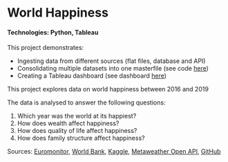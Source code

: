 # World Happiness
#### Technologies: Python, Tableau

This project demonstrates:
- Ingesting data from different sources (flat files, database and API) 
- Consolidating multiple datasets into one masterfile (see code [here](https://github.com/cjdeguzman95/World-Happiness-Project/blob/main/World%20Happiness%20Analysis.ipynb))
- Creating a Tableau dashboard (see dashboard [here](https://public.tableau.com/app/profile/cj.de.guzman/viz/WorldHappinessDashboard_16478803702860/WorldHappiness))

This project explores data on world happiness between 2016 and 2019

The data is analysed to answer the following questions:
1. Which year was the world at its happiest?
2. How does wealth affect happiness?
3. How does quality of life affect happiness?
4. How does family structure affect happiness?

Sources: [Euromonitor](https://www.euromonitor.com/), [World Bank](https://data.worldbank.org/indicator/NY.GDP.MKTP.CD), [Kaggle](https://www.kaggle.com/unsdsn/world-happiness), [Metaweather Open API](https://www.metaweather.com/api/), [GitHub](https://raw.githubusercontent.com/icyrockcom/country-capitals/master/data/country-list.csv)
